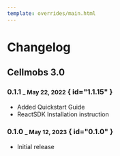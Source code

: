 ```yaml
---
template: overrides/main.html
---
```


# Changelog

## Cellmobs 3.0

### 0.1.1 <small>_ May 22, 2022</small> { id="1.1.15" }

- Added Quickstart Guide
- ReactSDK Installation instruction

### 0.1.0 <small>_ May 12, 2023</small> { id="0.1.0" }

- Initial release

